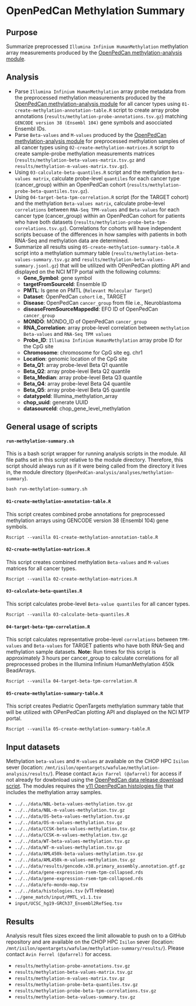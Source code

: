 # OpenPedCan Methylation Summary

## Purpose

Summarize preprocessed `Illumina Infinium HumanMethylation` methylation array measurements produced by the [OpenPedCan methylation-analysis module](https://github.com/PediatricOpenTargets/OpenPedCan-analysis/pull/158). 


## Analysis

- Parse `Illumina Infinium HumanMethylation` array probe metadata from the preprocessed methylation measurements produced by the [OpenPedCan methylation-analysis module](https://github.com/PediatricOpenTargets/OpenPedCan-analysis/pull/158) for all cancer types using `01-create-methylation-annotation-table.R` script to create array probe annotations (`results/methylation-probe-annotations.tsv.gz`) matching `GENCODE version 38 (Ensembl 104)` gene symbols and asocciated Ensembl IDs.
- Parse `Beta-values` and `M-values`  produced by the [OpenPedCan methylation-analysis module](https://github.com/PediatricOpenTargets/OpenPedCan-analysis/pull/158) for preprocessed methylation samples of all cancer types using `02-create-methylation-matrices.R` script to create sample-probe methylation measurements matrices (`results/methylation-beta-values-matrix.tsv.gz` and `results/methylation-m-values-matrix.tsv.gz`). 
- Using `03-calculate-beta-quantiles.R` script and the methylation `Beta-values matrix`, calculate probe-level `quantiles` for each cancer type (cancer_group) within an OpenPedCan cohort (`results/methylation-probe-beta-quantiles.tsv.gz`). 
- Using `04-target-beta-tpm-correlation.R` script (for the TARGET cohort) and the methylation `Beta-values matrix`, calculate probe-level `correlations` between `RNA-Seq TPM-values` and `Beta-values` for each cancer type (cancer_group) within an OpenPedCan cohort for patients who have both datasets (`results/methylation-probe-beta-tpm-correlations.tsv.gz`). Correlations for cohorts will have independent scripts becuase of the differences in how samples with patients in both RNA-Seq and methylation data are determined. 
- Summarize all results using `05-create-methylation-summary-table.R` script into a methylation summary table (`results/methylation-beta-values-summary.tsv.gz` and `results/methylation-beta-values-summary.jsonl.gz`) that will be utilized with OPenPedCan plotting API and displayed on the NCI MTP portal with the following columns:
    - **Gene_Symbol**: gene symbol
    - **targetFromSourceId**: Ensemble ID
    - **PMTL**: Is gene on PMTL (`Relevant Molecular Target`) 
    - **Dataset**: OpenPedCan `cohort` i.e., TARGET
    - **Disease**: OpenPedCan `cancer_group` from file i.e., Neuroblastoma
    - **diseaseFromSourceMappedId**: EFO ID of OpenPedCan `cancer_group`
    - **MONDO**: MONDO_ID of OpenPedCan `cancer_group`
    - **RNA_Correlation**: array probe-level correlation between `methylation Beta-values` and `RNA-Seq TPM values`
    - **Probe_ID**: `Illumina Infinium HumanMethylation` array probe ID for the CpG site
    - **Chromosome**: chromosome for CpG site eg. chr1
    - **Location**: genomic location of the CpG site
    - **Beta_Q1**: array probe-level Beta Q1 quantile
    - **Beta_Q2**: array probe-level Beta Q2 quantile
    - **Beta_Median**: array probe-level Beta Q3 quantile
    - **Beta_Q4**: array probe-level Beta Q4 quantile
    - **Beta_Q5**: array probe-level Beta Q5 quantile
    - **datatypeId**: Illumina_methylation_array
    - **chop_uuid**: generate UUID
    - **datasourceId**: chop_gene_level_methylation


## General usage of scripts


#### `run-methylation-summary.sh`
This is a bash script wrapper for running analysis scripts in the module. All file paths set in this script relative to the module directory. Therefore, this script should always run as if it were being called from the directory it lives in, the module directory (`OpenPedCan-analysis/analyses/methylation-summary`).

```
bash run-methylation-summary.sh
```

#### `01-create-methylation-annotation-table.R`
This script creates combined probe annotations for preprocessed methylation arrays using GENCODE version 38 (Ensembl 104) gene symbols.

```
Rscript --vanilla 01-create-methylation-annotation-table.R
```

#### `02-create-methylation-matrices.R`
This script creates combined methylation `Beta-values` and `M-values` matrices for all cancer types.

```
Rscript --vanilla 02-create-methylation-matrices.R
```

#### `03-calculate-beta-quantiles.R`
This script calculates probe-level `Beta-value quantiles` for all cancer types.

```
Rscript --vanilla 03-calculate-beta-quantiles.R
```

#### `04-target-beta-tpm-correlation.R`
This script calculates representative probe-level `correlations` between `TPM-values` and `Beta-values` for TARGET patients who have both RNA-Seq and methylation sample datasets.
**Note:** Run times for this script is approximately 3 hours per cancer_group to calculate correlations for all preprocessed probes in the Illumina Infinium HumanMethylation 450k BeadArrays.

```
Rscript --vanilla 04-target-beta-tpm-correlation.R
```

#### `05-create-methylation-summary-table.R`
This script creates Pediatric OpenTargets methylation summary table that will be utilized with OPenPedCan plotting API and displayed on the NCI MTP portal.

```
Rscript --vanilla 05-create-methylation-summary-table.R
```

## Input datasets
Methylation `beta-values` and `M-values` ar available on the CHOP HPC `Isilon` sever (location: `/mnt/isilon/opentargets/wafulae/methylation-analysis/results/`). Please contact `Avin Farrel (@afarrel)` for access if not already for dowbnload using the [OpenPedCan data release download script](https://github.com/PediatricOpenTargets/OpenPedCan-analysis/blob/dev/download-data.sh). The modules requires the [v11 OpenPedCan histologies file](https://github.com/d3b-center/D3b-codes/pull/53) that includes the methylation array samples. 
- `../../data/NBL-beta-values-methylation.tsv.gz`
- `../../data/NBL-m-values-methylation.tsv.gz`
- `../../data/OS-beta-values-methylation.tsv.gz`
- `../../data/OS-m-values-methylation.tsv.gz` 
- `../../data/CCSK-beta-values-methylation.tsv.gz`
- `../../data/CCSK-m-values-methylation.tsv.gz`
- `../../data/WT-beta-values-methylation.tsv.gz`
- `../../data/WT-m-values-methylation.tsv.gz`
- `../../data/AML450k-beta-values-methylation.tsv.gz`
- `../../data/AML450k-m-values-methylation.tsv.gz`
- `../../data/results/gencode.v38.primary_assembly.annotation.gtf.gz`
- `../../data/gene-expression-rsem-tpm-collapsed.rds`
- `../../data/gene-expression-rsem-tpm-collapsed.rds`
- `../../data/efo-mondo-map.tsv`
- `../../data/histologies.tsv` (v11 release) 
- `../gene_match/input/PMTL_v1.1.tsv`
- `input/UCSC_hg19-GRCh37_Ensembl2RefSeq.tsv`


## Results
Analysis result files sizes exceed the limit allowable to push on to a GitHub repository and are available on the CHOP HPC `Isilon` sever (location: `/mnt/isilon/opentargets/wafulae/methylation-summary/results/`). Please contact `Avin Ferrel (@afarrel)` for access.
- `results/methylation-probe-annotations.tsv.gz`
- `results/methylation-beta-values-matrix.tsv.gz`
- `results/methylation-m-values-matrix.tsv.gz`
- `results/methylation-probe-beta-quantiles.tsv.gz`
- `results/methylation-probe-beta-tpm-correlations.tsv.gz`
- `results/methylation-beta-values-summary.tsv.gz`
